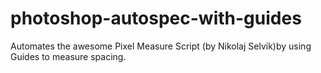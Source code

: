 # photoshop-autospec-with-guides
Automates the awesome Pixel Measure Script (by Nikolaj Selvik)by using Guides to measure spacing.
